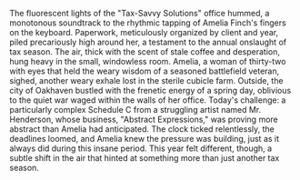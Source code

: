 The fluorescent lights of the "Tax-Savvy Solutions" office hummed, a monotonous soundtrack to the rhythmic tapping of Amelia Finch's fingers on the keyboard.  Paperwork, meticulously organized by client and year, piled precariously high around her, a testament to the annual onslaught of tax season.  The air, thick with the scent of stale coffee and desperation, hung heavy in the small, windowless room.  Amelia, a woman of thirty-two with eyes that held the weary wisdom of a seasoned battlefield veteran, sighed, another weary exhale lost in the sterile cubicle farm.  Outside, the city of Oakhaven bustled with the frenetic energy of a spring day, oblivious to the quiet war waged within the walls of her office.  Today's challenge: a particularly complex Schedule C from a struggling artist named Mr. Henderson, whose business, "Abstract Expressions," was proving more abstract than Amelia had anticipated.  The clock ticked relentlessly, the deadlines loomed, and Amelia knew the pressure was building, just as it always did during this insane period.  This year felt different, though, a subtle shift in the air that hinted at something more than just another tax season.
